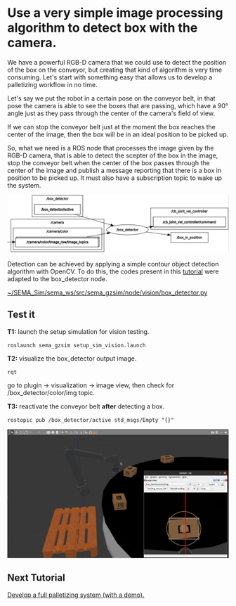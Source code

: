 #  Use a very simple image processing algorithm to detect box with the camera.

We have a powerful RGB-D camera that we could use to detect the position of the box on the conveyor, but creating that kind of algorithm is very time consuming. Let's start with something easy that allows us to develop a palletizing workflow in no time.

Let's say we put the robot in a certain pose on the conveyor belt, in that pose the camera is able to see the boxes that are passing, which have a 90° angle just as they pass through the center of the camera's field of view.

If we can stop the conveyor belt just at the moment the box reaches the center of the image, then the box will be in an ideal position to be picked up.

So, what we need is a ROS node that processes the image given by the RGB-D camera, that is able to detect the scepter of the box in the image, stop the conveyor belt when the center of the box passes through the center of the image and publish a message reporting that there is a box in position to be picked up. It must also have a subscription topic to wake up the system.

![Alt text](/imgs/box_detector_system.png)

Detection can be achieved by applying a simple contour object detection algorithm with OpenCV. To do this, the codes present in this [tutorial](https://docs.opencv.org/4.x/da/d0c/tutorial_bounding_rects_circles.html) were adapted to the box_detector node.

[~/SEMA_Sim/sema_ws/src/sema_gzsim/node/vision/box_detector.py](https://github.com/MonkyDCristian/SEMA_Sim/blob/ROS-focus-develop/sema_ws/src/shttps://github.com/MonkyDCristian/SEMA_Sim/blob/ROS-focus-develop/sema_ws/src/sema_gzsim/node/vision/box_detector.pyema_gzsim/node/vision/box_detector.py)

## Test it
**T1:** launch the setup simulation for vision testing.
```
roslaunch sema_gzsim setup_sim_vision.launch
```
**T2:** visualize the box_detector output image.
```
rqt
```
go to plugin -> visualization -> image view, then check for /box_detector/color/img topic.

**T3:** reactivate the conveyor belt **after** detecting a box.
```
rostopic pub /box_detector/active std_msgs/Empty "{}" 
```

![Alt text](/imgs/box_detector.png)

## Next Tutorial 
[Develop a full palletizing system (with a demo).](https://github.com/MonkyDCristian/SEMA_Sim/blob/ROS-focus-develop/documentation/palletizing_develop.md)
